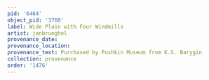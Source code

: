 ```yaml
---
pid: '6464'
object_pid: '3760'
label: Wide Plain with Four Windmills
artist: janbrueghel
provenance_date:
provenance_location:
provenance_text: Purchased by Pushkin Museum from K.S. Barygin
collection: provenance
order: '1476'
---
```

